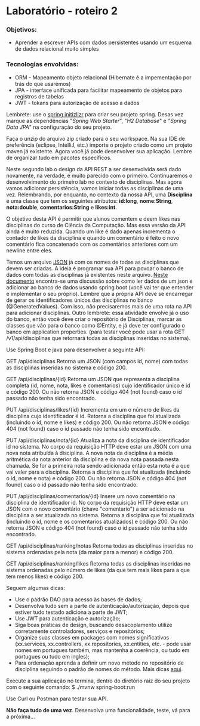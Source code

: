 # Laboratório - roteiro 2


### Objetivos:
* Aprender a escrever APIs com dados persistentes usando um esquema de dados relacional muito simples

### Tecnologias envolvidas:
* ORM - Mapeamento objeto relacional (Hibernate é a impementação por trás do que usaremos)
* JPA - interface unificada para facilitar mapeamento de objetos para registros de tabelas
* JWT - tokans para autorização de acesso a dados

Lembrete: use o [spring initizlizr](https://start.spring.io) para criar seu projeto spring. Desas vez marque as dependências "_Spring Web Starter_", "_H2 Database_" e "_Spring Data JPA_" na configuração do seu projeto.

Faça o unzip do arquivo zip criado para o seu workspace. Na sua IDE de preferência (eclipse, IntelliJ, etc.) importe o projeto criado como um projeto maven já existente. Agora você já pode desenvolver sua aplicação. Lembre de organizar tudo em pacotes específicos.

Neste segundo lab o design da API REST a ser desenvolvida será dado novamente, na verdade, é muito parecido com o primeiro. Continuaremos o desenvolvimento do primeiro lab no contexto de disciplinas. Mas agora vamos adicionar persistência, vamos iniciar todas as disciplinas de uma vez. Relembrando, por enquanto, no contexto da nossa API, uma **Disciplina** é uma classe que tem os seguintes atributos: **id:long**, **nome:String**, **nota:double**, **comentarios:String** e **likes:int**.

O objetivo desta API é permitir que alunos comentem e deem likes nas disciplinas do curso de Ciência da Computação. Mas essa versão da API ainda é muito reduzida. Quando um like é dado apenas incrementa o contador de likes da disciplina e quando um comentário é feito o novo comentário fica concatenado com os comentários anteriores com um newline entre eles. 

Temos um arquivo [JSON](./disciplinas.json) já com os nomes de todas as disciplinas que devem ser criadas. A ideia é programar sua API para povoar o banco de dados com todas as disciplinas já existentes neste arquivo. [Neste documento](http://bit.ly/inicia-dados-json) encontra-se uma discussão sobre como ler dados de um json e adicionar ao banco de dados usando spring boot (você vai ter que entender e implementar o seu próprio). Lembre que a própria API deve se encarregar de gerar os identificadores únicos das disciplinas no banco (@GeneratedValues). Com isso, não precisaremos mais de uma rota na API para adicionar disciplinas. Outro lembrete: essa atividade envolve já o uso do banco, então você deve criar o repositório de Disciplinas, marcar as classes que vão para o banco como @Entity, e já deve ter configurado o banco em application.properties. (para testar você pode usar a rota GET /v1/api/disciplinas que retornará todas as disciplinas inseridas no sistema).

Use Spring Boot e java para desenvolver a seguinte API:

GET /api/disciplinas 
Retorna um JSON (com campos id, nome) com todas as disciplinas inseridas no sistema e código 200. 

GET /api/disciplinas/{id}
Retorna um JSON que representa a disciplina completa (id, nome, nota, likes e comentarios) cujo identificador único é id e código 200. Ou não retorna JSON e código 404 (not found) caso o id passado não tenha sido encontrado. 

PUT /api/disciplinas/likes/{id}
Incrementa em um o número de likes da disciplina cujo identificador é id. 
Retorna a disciplina que foi atualizada (incluindo o id, nome e likes) e código 200. Ou não retorna JSON e código 404 (not found) caso o id passado não tenha sido encontrado.

PUT /api/disciplinas/nota/{id}
Atualiza a nota da disciplina de identificador id no sistema. No corpo da requisição HTTP deve estar um JSON com uma nova nota atribuída à disciplina. A nova nota da disciplina é a média aritmética da nota anterior da disciplina e da nova nota passada nesta chamada. Se for a primeira nota sendo adicionada então esta nota é a que vai valer para a disciplina. 
Retorna a disciplina que foi atualizada (incluindo o id, nome e nota) e código 200. Ou não retorna JSON e código 404 (not found) caso o id passado não tenha sido encontrado. 

PUT /api/disciplinas/comentarios/{id}
Insere um novo comentário na disciplina de identificador id. No corpo da requisição HTTP deve estar um JSON com o novo comentário (chave "comentario") a ser adicionado na disciplina a ser atualizada no sistema. 
Retorna a disciplina que foi atualizada (incluindo o id, nome e os comentarios atualizados) e código 200. Ou não retorna JSON e código 404 (not found) caso o id passado não tenha sido encontrado.

GET /api/disciplinas/ranking/notas
Retorna todas as disciplinas inseridas no sistema ordenadas pela nota (da maior para a menor) e código 200.

GET /api/disciplinas/ranking/likes
Retorna todas as disciplinas inseridas no sistema ordenadas pelo número de likes (da que tem mais likes para a que tem menos likes) e código 200.

Seguem algumas dicas:

* Use o padrão DAO para acesso às bases de dados;
* Desenvolva tudo sem a parte de autenticação/autorização, depois que estiver tudo testado adiciona a parte de JWT;
* Use JWT para autenticação e autorização;
* Siga boas práticas de design, buscando desacoplamento utilize corretamente controladores, serviços e repositórios;
* Organize suas classes em packages com nomes significativos (xx.services, xx.controllers, xx.repositories, xx.entities, etc. - pode usar nomes em portugues também, mas mantenha a coerência, ou tudo em portugues ou tudo em ingles);
* Para ordenação aprenda a definir um novo método no repositório de disciplina seguindo o padrão de nomes do método. Mais dicas [aqui](https://www.baeldung.com/spring-data-sorting).

Execute a sua aplicação no termina, dentro do diretório raiz do seu projeto com o seguinte comando: 
$ ./mvnw spring-boot:run

Use Curl ou Postman para testar sua API. 

**Não faça tudo de uma vez**. Desenvolva uma funcionalidade, teste, vá para a próxima…

